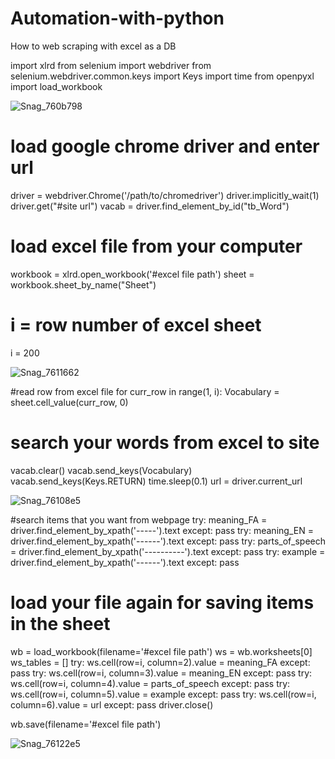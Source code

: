 # Automation-with-python
How to web scraping with excel as a DB

import xlrd
from selenium import webdriver
from selenium.webdriver.common.keys import Keys
import time
from openpyxl import load_workbook

![Snag_760b798](https://user-images.githubusercontent.com/74833281/103673988-72d0b780-4f93-11eb-9cce-5d7d9286d943.png)

# load google chrome driver and enter url
driver = webdriver.Chrome('/path/to/chromedriver')
driver.implicitly_wait(1)
driver.get("#site url")
vacab = driver.find_element_by_id("tb_Word")



# load excel file from your computer
workbook = xlrd.open_workbook('#excel file path')
sheet = workbook.sheet_by_name("Sheet")

# i = row number of excel sheet
i = 200

![Snag_7611662](https://user-images.githubusercontent.com/74833281/103674002-782e0200-4f93-11eb-99e7-1669c041847d.png)

#read row from excel file
for curr_row in range(1, i):
	Vocabulary = sheet.cell_value(curr_row, 0)

# search your words from excel to site
vacab.clear()
vacab.send_keys(Vocabulary)
vacab.send_keys(Keys.RETURN)
time.sleep(0.1)
url = driver.current_url

![Snag_76108e5](https://user-images.githubusercontent.com/74833281/103673994-75cba800-4f93-11eb-8401-bbffd784d267.png)

#search items that you want from webpage
try:
	meaning_FA = driver.find_element_by_xpath('-----').text
except:
	pass
try:
	meaning_EN = driver.find_element_by_xpath('------').text
except:
	pass
try:
	parts_of_speech = driver.find_element_by_xpath('----------').text
except:
	pass
try:
	example = driver.find_element_by_xpath('------').text
except:
	pass


# load your file again for saving items in the sheet
wb = load_workbook(filename='#excel file path')
ws = wb.worksheets[0]
ws_tables = []
try:
	ws.cell(row=i, column=2).value = meaning_FA
except:
	pass
try:
	ws.cell(row=i, column=3).value = meaning_EN
except:
	pass
try:
	ws.cell(row=i, column=4).value = parts_of_speech
except:
	pass
try:
	ws.cell(row=i, column=5).value = example
except:
	pass
try:
	ws.cell(row=i, column=6).value = url
except:
	pass
driver.close()

wb.save(filename='#excel file path')

![Snag_76122e5](https://user-images.githubusercontent.com/74833281/103674009-7b28f280-4f93-11eb-9005-46114aa7b0d1.png)

